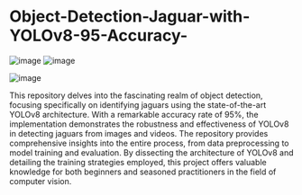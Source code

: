 # Object-Detection-Jaguar-with-YOLOv8-95-Accuracy-

![image](https://github.com/aminebkk/Object-Detection-Jaguar-with-YOLOv8-95-Accuracy-/assets/68397537/851f9993-f281-469f-add9-b689e141e629)
![image](https://github.com/aminebkk/Object-Detection-Jaguar-with-YOLOv8-95-Accuracy-/assets/68397537/8801ba5f-0256-42be-adc2-f5b0aef48d42)

![image](https://github.com/aminebkk/Object-Detection-Jaguar-with-YOLOv8-95-Accuracy-/assets/68397537/4e0f6df2-8f0d-4926-bbe9-755b589d0f29)



This repository delves into the fascinating realm of object detection, focusing specifically on identifying jaguars using the state-of-the-art YOLOv8 architecture. With a remarkable accuracy rate of 95%, the implementation demonstrates the robustness and effectiveness of YOLOv8 in detecting jaguars from images and videos. The repository provides comprehensive insights into the entire process, from data preprocessing to model training and evaluation. By dissecting the architecture of YOLOv8 and detailing the training strategies employed, this project offers valuable knowledge for both beginners and seasoned practitioners in the field of computer vision.

